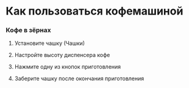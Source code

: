 # Как пользоваться кофемашиной

### Кофе в зёрнах

1. Установите чашку (Чашки)

2. Настройте высоту диспенсера кофе

3. Нажмите одну из кнопок приготовления

4. Заберите чашку после окончания приготовления

